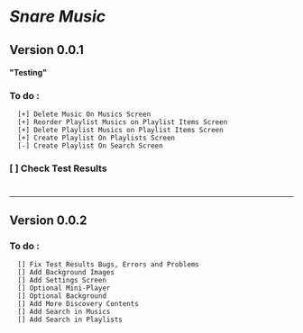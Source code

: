 # *Snare Music*

## Version 0.0.1
#### "Testing"
  ### To do :
    
      [+] Delete Music On Musics Screen
      [+] Reorder Playlist Musics on Playlist Items Screen
      [+] Delete Playlist Musics on Playlist Items Screen
      [+] Create Playlist On Playlists Screen
      [-] Create Playlist On Search Screen

### [ ] Check Test Results 
#

______

## Version 0.0.2
  ### To do : 
      
      [] Fix Test Results Bugs, Errors and Problems
      [] Add Background Images
      [] Add Settings Screen
      [] Optional Mini-Player
      [] Optional Background
      [] Add More Discovery Contents
      [] Add Search in Musics
      [] Add Search in Playlists
      

